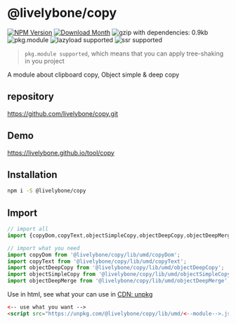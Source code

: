 # @livelybone/copy
[![NPM Version](http://img.shields.io/npm/v/@livelybone/copy.svg?style=flat-square)](https://www.npmjs.com/package/@livelybone/copy)
[![Download Month](http://img.shields.io/npm/dm/@livelybone/copy.svg?style=flat-square)](https://www.npmjs.com/package/@livelybone/copy)
![gzip with dependencies: 0.9kb](https://img.shields.io/badge/gzip--with--dependencies-0.9kb-brightgreen.svg "gzip with dependencies: 0.9kb")
![pkg.module](https://img.shields.io/badge/pkg.module-supported-blue.svg "pkg.module")
![lazyload supported](https://img.shields.io/badge/lazyload-supported-green.svg "lazyload supported")
![ssr supported](https://img.shields.io/badge/ssr-supported-green.svg "ssr supported")

> `pkg.module supported`, which means that you can apply tree-shaking in you project

A module about clipboard copy, Object simple & deep copy

## repository
https://github.com/livelybone/copy.git

## Demo
https://livelybone.github.io/tool/copy

## Installation
```bash
npm i -S @livelybone/copy
```

## Import
```js
// import all
import {copyDom,copyText,objectSimpleCopy,objectDeepCopy,objectDeepMerge} from '@livelybone/copy';

// import what you need
import copyDom from '@livelybone/copy/lib/umd/copyDom';
import copyText from '@livelybone/copy/lib/umd/copyText';
import objectDeepCopy from '@livelybone/copy/lib/umd/objectDeepCopy';
import objectSimpleCopy from '@livelybone/copy/lib/umd/objectSimpleCopy';
import objectDeepMerge from '@livelybone/copy/lib/umd/objectDeepMerge';
```

Use in html, see what your can use in [CDN: unpkg](https://unpkg.com/@livelybone/copy/lib/umd/)
```html
<-- use what you want -->
<script src="https://unpkg.com/@livelybone/copy/lib/umd/<--module-->.js"></script>
```